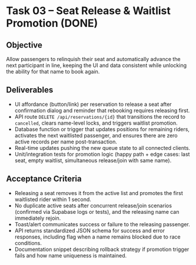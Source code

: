 # Task 03 – Seat Release & Waitlist Promotion (DONE)

## Objective
Allow passengers to relinquish their seat and automatically advance the next participant in line, keeping the UI and data consistent while unlocking the ability for that name to book again.

## Deliverables
- UI affordance (button/link) per reservation to release a seat after confirmation dialog and reminder that rebooking requires releasing first.
- API route `DELETE /api/reservations/{id}` that transitions the record to `cancelled`, clears name-level locks, and triggers waitlist promotion.
- Database function or trigger that updates positions for remaining riders, activates the next waitlisted passenger, and ensures there are zero active records per name post-transaction.
- Real-time updates pushing the new queue state to all connected clients.
- Unit/integration tests for promotion logic (happy path + edge cases: last seat, empty waitlist, simultaneous release/join with same name).

## Acceptance Criteria
- Releasing a seat removes it from the active list and promotes the first waitlisted rider within 1 second.
- No duplicate active seats after concurrent release/join scenarios (confirmed via Supabase logs or tests), and the releasing name can immediately rejoin.
- Toast/alert communicates success or failure to the releasing passenger.
- API returns standardized JSON schema for success and error responses, including flag when a name remains blocked due to race conditions.
- Documentation snippet describing rollback strategy if promotion trigger fails and how name uniqueness is maintained.
